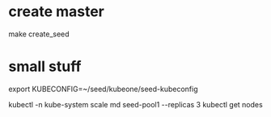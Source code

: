 # create master
make create_seed

# small stuff
export KUBECONFIG=~/seed/kubeone/seed-kubeconfig
<!-- source <(kubectl completion bash) -->
kubectl -n kube-system scale md seed-pool1 --replicas 3
kubectl get nodes
